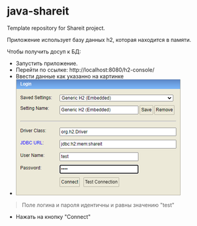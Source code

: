 # java-shareit
Template repository for Shareit project.

Приложение использует базу данных h2, которая находится в памяти.

Чтобы получить досуп к БД:
* Запустить приложение.
* Перейти по ссылке: http://localhost:8080/h2-console/
* Ввести данные как указанно на картинке
* <img src="h2-console-connect.png">
> Поле логина и пароля идентичны и равны значению "test"
* Нажать на кнопку "Connect"
